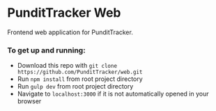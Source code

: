 PunditTracker Web
=================

Frontend web application for PunditTracker.

### To get up and running:

- Download this repo with `git clone https://github.com/PunditTracker/web.git`
- Run `npm install` from root project directory
- Run `gulp dev` from root project directory
- Navigate to `localhost:3000` if it is not automatically opened in your browser